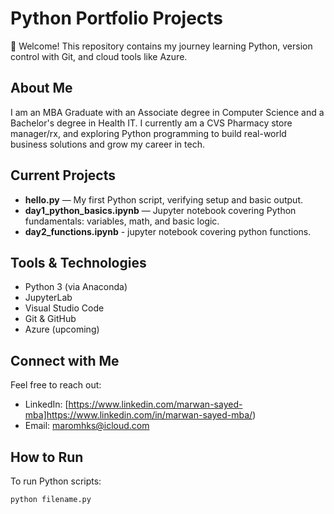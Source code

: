 # Python Portfolio Projects

👋 Welcome! This repository contains my journey learning Python, version control with Git, and cloud tools like Azure.

## About Me
I am an MBA Graduate with an Associate degree in Computer Science and a Bachelor's degree in Health IT. I currently am a CVS Pharmacy store manager/rx, and exploring Python programming to build real-world business solutions and grow my career in tech.

## Current Projects
- **hello.py** — My first Python script, verifying setup and basic output.
- **day1_python_basics.ipynb** — Jupyter notebook covering Python fundamentals: variables, math, and basic logic.
- **day2_functions.ipynb** - jupyter notebook covering python functions.

## Tools & Technologies
- Python 3 (via Anaconda)
- JupyterLab
- Visual Studio Code
- Git & GitHub
- Azure (upcoming)

## Connect with Me

Feel free to reach out:

- LinkedIn: [https://www.linkedin.com/marwan-sayed-mba]https://www.linkedin.com/in/marwan-sayed-mba/)
- Email: maromhks@icloud.com

## How to Run
To run Python scripts:
```bash
python filename.py
